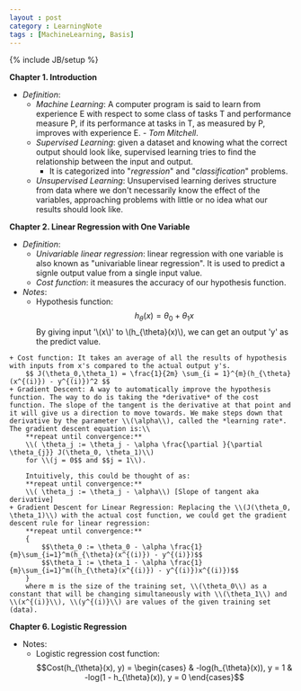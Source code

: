 ```yaml
---
layout : post
category : LearningNote
tags : [MachineLearning, Basis]
---
```

{% include JB/setup %}

**Chapter 1. Introduction**

- *Definition*:
    + *Machine Learning*: A computer program is said to learn from experience E with respect to some class of tasks T and performance measure P, if its performance at tasks in T, as measured by P, improves with experience E. - *Tom Mitchell*.
    + *Supervised Learning*: given a dataset and knowing what the correct output should look like, supervised learning tries to find the relationship between the input and output.
        * It is categorized into "*regression*" and "*classification*" problems.
    + *Unsupervised Learning*: Unsupervised learning derives structure from data where we don't necessarily know the effect of the variables, approaching problems with little or no idea what our results should look like.
    
**Chapter 2. Linear Regression with One Variable**

- *Definition*:
    + *Univariable linear regression*: linear regression with one variable is also known as "univariable linear regression". It is used to predict a signle output value from a single input value.
    + *Cost function*: it measures the accuracy of our hypothesis function. 
- *Notes*:
    + Hypothesis function:
        $$ h_{\theta}(x) = \theta_0 + \theta_1 x$$
        By giving input '\\(x\\)' to \\(h_{\theta}(x)\\), we can get an output 'y' as the predict value.
<!--more-->
    + Cost function: It takes an average of all the results of hypothesis with inputs from x's compared to the actual output y's. 
        $$ J(\theta_0,\theta_1) = \frac{1}{2m} \sum_{i = 1}^{m}(h_{\theta}(x^{(i)}) - y^{(i)})^2 $$
    + Gradient Descent: A way to automatically improve the hypothesis function. The way to do is taking the *derivative* of the cost function. The slope of the tangent is the derivative at that point and it will give us a direction to move towards. We make steps down that derivative by the parameter \\(\alpha\\), called the *learning rate*. The gradient descent equation is:\\
        **repeat until convergence:**
        \\( \theta_j := \theta_j - \alpha \frac{\partial }{\partial \theta_{j}} J(\theta_0, \theta_1)\\)
        for \\(j = 0$$ and $$j = 1\\).

        Intuitively, this could be thought of as:
        **repeat until convergence:**
        \\( \theta_j := \theta_j - \alpha\\) [Slope of tangent aka derivative]
    + Gradient Descent for Linear Regression: Replacing the \\(J(\theta_0, \theta_1)\\) with the actual cost function, we could get the gradient descent rule for linear regression:
        **repeat until convergence:**
        {
            $$\theta_0 := \theta_0 - \alpha \frac{1}{m}\sum_{i=1}^m(h_{\theta}(x^{(i)}) - y^{(i)})$$ 
            $$\theta_1 := \theta_1 - \alpha \frac{1}{m}\sum_{i=1}^m((h_{\theta}(x^{(i)}) - y^{(i)})x^{(i)})$$ 
        }
        where m is the size of the training set, \\(\theta_0\\) as a constant that will be changing simultaneously with \\(\theta_1\\) and \\(x^{(i)}\\), \\(y^{(i)}\\) are values of the given training set (data).

**Chapter 6. Logistic Regression**

- Notes:
    + Logistic regression cost function:
        $$Cost(h_{\theta}(x), y) = \begin{cases}
 & -log(h_{\theta}(x)), y = 1
 & -log(1 - h_{\theta}(x)), y = 0 
\end{cases}$$
